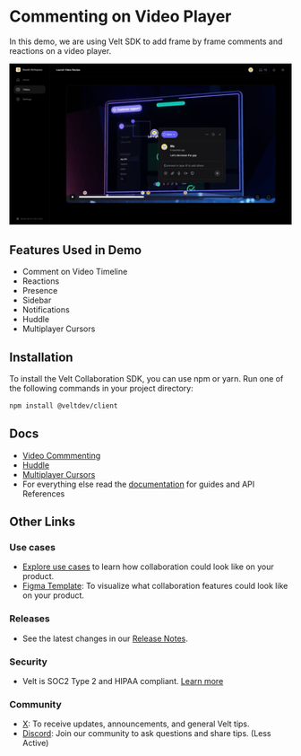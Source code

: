 # Commenting on Video Player

In this demo, we are using Velt SDK to add frame by frame comments and reactions on a video player.

![Sample App Video](sample-app-video.png "Sample Video App")

## Features Used in Demo

- Comment on Video Timeline
- Reactions
- Presence
- Sidebar
- Notifications
- Huddle
- Multiplayer Cursors

## Installation

To install the Velt Collaboration SDK, you can use npm or yarn. Run one of the following commands in your project directory:

```zsh
npm install @veltdev/client
```

## Docs

- [Video Commmenting](https://docs.velt.dev/async-collaboration/comments/setup/video-player-setup/video-player-setup)
- [Huddle](https://docs.velt.dev/realtime-collaboration/huddle/overview)
- [Multiplayer Cursors](https://docs.velt.dev/realtime-collaboration/cursors/overview)
- For everything else read the [documentation](https://docs.velt.dev/get-started/overview) for guides and API References

## Other Links

### Use cases

- [Explore use cases](https://velt.dev/use-case) to learn how collaboration could look like on your product.
- [Figma Template](https://www.figma.com/community/file/1402312407969730816/velt-collaboration-kit): To visualize what collaboration features could look like on your product.

### Releases

- See the latest changes in our [Release Notes](https://docs.velt.dev/release-notes/).

### Security

- Velt is SOC2 Type 2 and HIPAA compliant. [Learn more](https://velt.dev/security)

### Community

- [X](https://x.com/veltjs): To receive updates, announcements, and general Velt tips.
- [Discord](https://discord.gg/GupvcYH27h): Join our community to ask questions and share tips. (Less Active)
